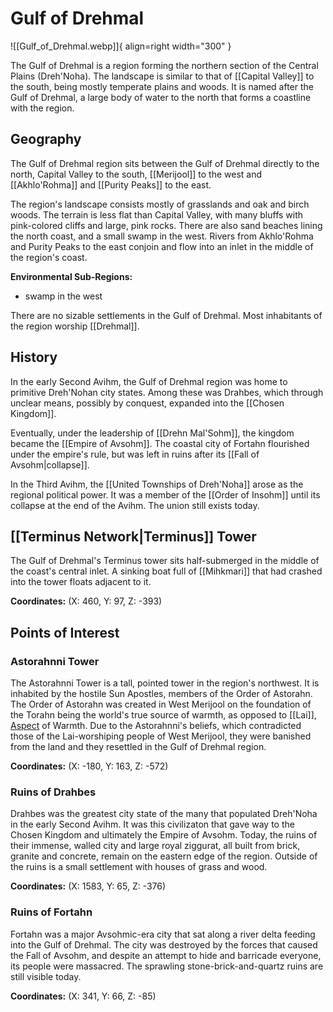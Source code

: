 # Gulf of Drehmal

![[Gulf_of_Drehmal.webp]]{ align=right width="300" }

The Gulf of Drehmal is a region forming the northern section of the Central Plains (Dreh'Noha). The landscape is similar to that of [[Capital Valley]] to the south, being mostly temperate plains and woods. It is named after the Gulf of Drehmal, a large body of water to the north that forms a coastline with the region.

## Geography

The Gulf of Drehmal region sits between the Gulf of Drehmal directly to the north, Capital Valley to the south, [[Merijool]] to the west and [[Akhlo'Rohma]] and [[Purity Peaks]] to the east.

The region's landscape consists mostly of grasslands and oak and birch woods. The terrain is less flat than Capital Valley, with many bluffs with pink-colored cliffs and large, pink rocks. There are also sand beaches lining the north coast, and a small swamp in the west. Rivers from Akhlo'Rohma and Purity Peaks to the east conjoin and flow into an inlet in the middle of the region's coast.

**Environmental Sub-Regions:**
- swamp in the west

There are no sizable settlements in the Gulf of Drehmal. Most inhabitants of the region worship [[Drehmal]].

## History

In the early Second Avihm, the Gulf of Drehmal region was home to primitive Dreh'Nohan city states. Among these was Drahbes, which through unclear means, possibly by conquest, expanded into the [[Chosen Kingdom]].

Eventually, under the leadership of [[Drehn Mal'Sohm]], the kingdom became the [[Empire of Avsohm]]. The coastal city of Fortahn flourished under the empire's rule, but was left in ruins after its [[Fall of Avsohm|collapse]].

In the Third Avihm, the [[United Townships of Dreh'Noha]] arose as the regional political power. It was a member of the [[Order of Insohm]] until its collapse at the end of the Avihm. The union still exists today.

## [[Terminus Network|Terminus]] Tower

The Gulf of Drehmal's Terminus tower sits half-submerged in the middle of the coast's central inlet. A sinking boat full of [[Mihkmari]] that had crashed into the tower floats adjacent to it.

**Coordinates:** (X: 460, Y: 97, Z: -393)

## Points of Interest

### Astorahnni Tower

The Astorahnni Tower is a tall, pointed tower in the region's northwest. It is inhabited by the hostile Sun Apostles, members of the Order of Astorahn. The Order of Astorahn was created in West Merijool on the foundation of the Torahn being the world's true source of warmth, as opposed to [[Lai]], [Aspect](/Lore/Higher_Beings/Aspects/) of Warmth. Due to the Astorahnni's beliefs, which contradicted those of the Lai-worshiping people of West Merijool, they were banished from the land and they resettled in the Gulf of Drehmal region.

**Coordinates:** (X: -180, Y: 163, Z: -572)

### Ruins of Drahbes

Drahbes was the greatest city state of the many that populated Dreh'Noha in the early Second Avihm. It was this civilizaton that gave way to the Chosen Kingdom and ultimately the Empire of Avsohm. Today, the ruins of their immense, walled city and large royal ziggurat, all built from brick, granite and concrete, remain on the eastern edge of the region. Outside of the ruins is a small settlement with houses of grass and wood.

**Coordinates:** (X: 1583, Y: 65, Z: -376)

### Ruins of Fortahn

Fortahn was a major Avsohmic-era city that sat along a river delta feeding into the Gulf of Drehmal. The city was destroyed by the forces that caused the Fall of Avsohm, and despite an attempt to hide and barricade everyone, its people were massacred. The sprawling stone-brick-and-quartz ruins are still visible today.

**Coordinates:** (X: 341, Y: 66, Z: -85)
